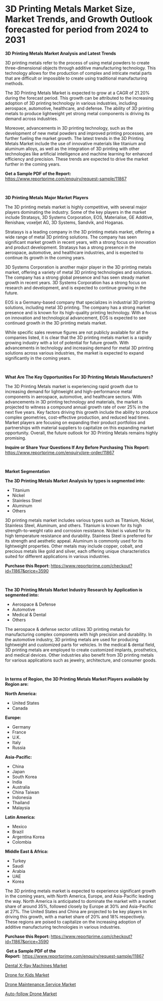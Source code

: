 <p><h1>3D Printing Metals Market Size, Market Trends, and Growth Outlook forecasted for period from 2024 to 2031</h1></p><p><strong>3D Printing Metals Market Analysis and Latest Trends</strong></p>
<p><p>3D printing metals refer to the process of using metal powders to create three-dimensional objects through additive manufacturing technology. This technology allows for the production of complex and intricate metal parts that are difficult or impossible to create using traditional manufacturing methods. </p><p>The 3D Printing Metals Market is expected to grow at a CAGR of 21.20% during the forecast period. This growth can be attributed to the increasing adoption of 3D printing technology in various industries, including aerospace, automotive, healthcare, and defense. The ability of 3D printing metals to produce lightweight yet strong metal components is driving its demand across industries. </p><p>Moreover, advancements in 3D printing technology, such as the development of new metal powders and improved printing processes, are further fueling the market growth. The latest trends in the 3D Printing Metals Market include the use of innovative materials like titanium and aluminum alloys, as well as the integration of 3D printing with other technologies like artificial intelligence and machine learning for enhanced efficiency and precision. These trends are expected to drive the market further in the coming years.</p></p>
<p><strong>Get a Sample PDF of the Report:&nbsp;</strong> <a href="https://www.reportprime.com/enquiry/request-sample/11867">https://www.reportprime.com/enquiry/request-sample/11867</a></p>
<p>&nbsp;</p>
<p><strong>3D Printing Metals Major Market Players</strong></p>
<p><p>The 3D printing metals market is highly competitive, with several major players dominating the industry. Some of the key players in the market include Stratasys, 3D Systems Corporation, EOS, Materialise, GE Additive, Renishaw, voxeljet AG, 3D Systems, Sandvik, and Hoganas.</p><p>Stratasys is a leading company in the 3D printing metals market, offering a wide range of metal 3D printing solutions. The company has seen significant market growth in recent years, with a strong focus on innovation and product development. Stratasys has a strong presence in the aerospace, automotive, and healthcare industries, and is expected to continue its growth in the coming years.</p><p>3D Systems Corporation is another major player in the 3D printing metals market, offering a variety of metal 3D printing technologies and solutions. The company has a strong global presence and has seen steady market growth in recent years. 3D Systems Corporation has a strong focus on research and development, and is expected to continue growing in the future.</p><p>EOS is a Germany-based company that specializes in industrial 3D printing solutions, including metal 3D printing. The company has a strong market presence and is known for its high-quality printing technology. With a focus on innovation and technological advancement, EOS is expected to see continued growth in the 3D printing metals market.</p><p>While specific sales revenue figures are not publicly available for all the companies listed, it is clear that the 3D printing metals market is a rapidly growing industry with a lot of potential for future growth. With advancements in technology and increasing demand for metal 3D printing solutions across various industries, the market is expected to expand significantly in the coming years.</p></p>
<p>&nbsp;</p>
<p><strong>What Are The Key Opportunities For 3D Printing Metals Manufacturers?</strong></p>
<p><p>The 3D Printing Metals market is experiencing rapid growth due to increasing demand for lightweight and high-performance metal components in aerospace, automotive, and healthcare sectors. With advancements in 3D printing technology and materials, the market is projected to witness a compound annual growth rate of over 25% in the next five years. Key factors driving this growth include the ability to produce complex geometries, cost-effective production, and reduced lead times. Market players are focusing on expanding their product portfolios and partnerships with material suppliers to capitalize on this expanding market opportunity. Overall, the future outlook for 3D Printing Metals remains highly promising.</p></p>
<p><strong>Inquire or Share Your Questions If Any Before Purchasing This Report:</strong> <a href="https://www.reportprime.com/enquiry/pre-order/11867">https://www.reportprime.com/enquiry/pre-order/11867</a></p>
<p>&nbsp;</p>
<p><strong>Market Segmentation</strong></p>
<p><strong>The 3D Printing Metals Market Analysis by types is segmented into:</strong></p>
<p><ul><li>Titanium</li><li>Nickel</li><li>Stainless Steel</li><li>Aluminum</li><li>Others</li></ul></p>
<p><p>3D printing metals market includes various types such as Titanium, Nickel, Stainless Steel, Aluminum, and others. Titanium is known for its high strength-to-weight ratio and corrosion resistance. Nickel is valued for its high temperature resistance and durability. Stainless Steel is preferred for its strength and aesthetic appeal. Aluminum is commonly used for its lightweight properties. Other metals may include copper, cobalt, and precious metals like gold and silver, each offering unique characteristics suited for different applications in various industries.</p></p>
<p><strong>Purchase this Report:&nbsp;</strong><a href="https://www.reportprime.com/checkout?id=11867&price=3590">https://www.reportprime.com/checkout?id=11867&price=3590</a></p>
<p>&nbsp;</p>
<p><strong>The 3D Printing Metals Market Industry Research by Application is segmented into:</strong></p>
<p><ul><li>Aerospace & Defense</li><li>Automotive</li><li>Medical & Dental</li><li>Others</li></ul></p>
<p><p>The aerospace & defense sector utilizes 3D printing metals for manufacturing complex components with high precision and durability. In the automotive industry, 3D printing metals are used for producing lightweight and customized parts for vehicles. In the medical & dental field, 3D printing metals are employed to create customized implants, prosthetics, and medical devices. Other industries also benefit from 3D printing metals for various applications such as jewelry, architecture, and consumer goods.</p></p>
<p>&nbsp;</p>
<p><strong>In terms of Region, the 3D Printing Metals Market Players available by Region are:</strong></p>
<p>
    <p> <strong> North America: </strong>
        <ul>
            <li>United States</li>
            <li>Canada</li>
        </ul>
        </p> 
    <p> <strong> Europe: </strong>
        <ul>
            <li>Germany</li>
            <li>France</li>
            <li>U.K.</li>
            <li>Italy</li>
            <li>Russia</li>
        </ul>
        </p> 
    <p> <strong> Asia-Pacific: </strong>
        <ul>
            <li>China</li>
            <li>Japan</li>
            <li>South Korea</li>
            <li>India</li>
            <li>Australia</li>
            <li>China Taiwan</li>
            <li>Indonesia</li>
            <li>Thailand</li>
            <li>Malaysia</li>
        </ul>
        </p> 
    <p> <strong> Latin America: </strong>
        <ul>
            <li>Mexico</li>
            <li>Brazil</li>
            <li>Argentina Korea</li>
            <li>Colombia</li>
        </ul>
        </p> 
    <p> <strong> Middle East & Africa: </strong>
        <ul>
            <li>Turkey</li>
            <li>Saudi</li>
            <li>Arabia</li>
            <li>UAE</li>
            <li>Korea</li>
        </ul>
    </p>
    </p>
<p><p>The 3D printing metals market is expected to experience significant growth in the coming years, with North America, Europe, and Asia-Pacific leading the way. North America is anticipated to dominate the market with a market share of around 35%, followed closely by Europe at 30% and Asia-Pacific at 27%. The United States and China are projected to be key players in driving this growth, with a market share of 20% and 18% respectively. These regions are poised to capitalize on the increasing adoption of additive manufacturing technologies in various industries.</p></p>
<p><strong>Purchase this Report: </strong><a href="https://www.reportprime.com/checkout?id=11867&price=3590">https://www.reportprime.com/checkout?id=11867&price=3590</a></p>
<p>&nbsp;<strong>Get a Sample PDF of the Report:&nbsp;&nbsp;</strong><a href="https://www.reportprime.com/enquiry/request-sample/11867">https://www.reportprime.com/enquiry/request-sample/11867</a></p>
<p><strong></strong></p>
<p><p><a href="https://metal-farmhouse-e95.notion.site/Dental-X-Ray-Machines-Market-Centers-on-Aspects-such-as-Market-Growth-Market-Share-Market-Opportun-5e3319260afd4386aa8a4ad8ff80076e">Dental X-Ray Machines Market</a></p><p><a href="https://view.publitas.com/reportprime-1/drone-for-kids-market-size-market-share-and-global-market-analysis-report-2023-2030/">Drone for Kids Market</a></p><p><a href="https://view.publitas.com/reportprime-1/drone-maintenance-service-market-size-market-share-and-global-market-analysis-report-2023-2030/">Drone Maintenance Service Market</a></p><p><a href="https://view.publitas.com/reportprime-1/insights-into-auto-follow-drone-market-size-analysing-market-share-trends-and-growth-from-2023-to-2030/">Auto-follow Drone Market</a></p></p>